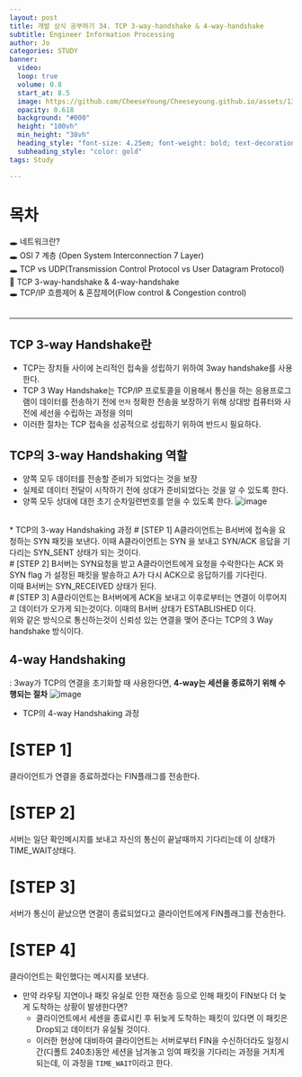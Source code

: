 ```yaml
---
layout: post
title: 개발 상식 공부하기 34. TCP 3-way-handshake & 4-way-handshake
subtitle: Engineer Information Processing
author: Jo
categories: STUDY
banner:
  video: 
  loop: true
  volume: 0.8
  start_at: 8.5
  image: https://github.com/CheeseYoung/Cheeseyoung.github.io/assets/132384527/ea097594-9e18-4de7-a9b1-1f5d78698146
  opacity: 0.618
  background: "#000"
  height: "100vh"
  min_height: "38vh"
  heading_style: "font-size: 4.25em; font-weight: bold; text-decoration: underline"
  subheading_style: "color: gold"
tags: Study

---
```


# 목차
🕳 네트워크란? <br>
🕳 OSI 7 계층 (Open System Interconnection 7 Layer) <br>
🕳 TCP vs UDP(Transmission Control Protocol vs User Datagram Protocol) <br>
📌 TCP 3-way-handshake & 4-way-handshake <br>
🕳 TCP/IP 흐름제어 & 혼잡제어(Flow control & Congestion control) <br>
<br>
<hr>


## TCP 3-way Handshake란
- TCP는 장치들 사이에 논리적인 접속을 성립하기 위하여 3way handshake를 사용한다.
- TCP 3 Way Handshake는 TCP/IP 프로토콜을 이용해서 통신을 하는 응용프로그램이 데이터를 전송하기 전에
  ``먼저`` 정확한 전송을 보장하기 위해 상대방 컴퓨터와 사전에 세선을 수립하는 과정을 의미
- 이러한 절차는 TCP 접속을 성공적으로 성립하기 위하여 반드시 필요하다.

## TCP의 3-way Handshaking 역할
- 양쪽 모두 데이터를 전송할 준비가 되었다는 것을 보장
- 실제로 데이터 전달이 시작하기 전에 상대가 준비되었다는 것을 알 수 있도록 한다.
- 양쪽 모두 상대에 대한 초기 순차일련번호를 얻을 수 있도록 한다.
![image](https://github.com/CheeseYoung/Cheeseyoung.github.io/assets/132384527/ea097594-9e18-4de7-a9b1-1f5d78698146)
<br>
* TCP의 3-way Handshaking 과정
# [STEP 1] 
A클라이언트는 B서버에 접속을 요청하는 SYN 패킷을 보낸다. 이때 A클라이언트는 SYN 을 보내고 SYN/ACK 응답을 기다리는 SYN_SENT 상태가 되는 것이다. <br>
# [STEP 2]
B서버는 SYN요청을 받고 A클라이언트에게 요청을 수락한다는 ACK 와 SYN flag 가 설정된 패킷을 발송하고 A가 다시 ACK으로 응답하기를 기다린다. <br>
이때 B서버는 SYN_RECEIVED 상태가 된다.<br>
# [STEP 3] 
A클라이언트는 B서버에게 ACK을 보내고 이후로부터는 연결이 이루어지고 데이터가 오가게 되는것이다. 이때의 B서버 상태가 ESTABLISHED 이다. <br>
위와 같은 방식으로 통신하는것이 신뢰성 있는 연결을 맺어 준다는 TCP의 3 Way handshake 방식이다. <br>

## 4-way Handshaking
: 3way가 TCP의 연결을 초기화할 때 사용한다면, <b>4-way는 세션을 종료하기 위해 수행되는 절차</b>
![image](https://github.com/CheeseYoung/Cheeseyoung.github.io/assets/132384527/c2ff88e2-c004-40fa-9503-72dfa85de134)
<br>
* TCP의 4-way Handshaking 과정
# [STEP 1]
클라이언트가 연결을 종료하겠다는 FIN플래그를 전송한다.<br>
# [STEP 2]
서버는 일단 확인메시지를 보내고 자신의 통신이 끝날때까지 기다리는데 이 상태가 TIME_WAIT상태다.<br>
# [STEP 3]
서버가 통신이 끝났으면 연결이 종료되었다고 클라이언트에게 FIN플래그를 전송한다.<br>
# [STEP 4]
클라이언트는 확인했다는 메시지를 보낸다.<br>

- 만약 라우팅 지연이나 패킷 유실로 인한 재전송 등으로 인해 패킷이 FIN보다 더 늦게 도착하는 상황이 발생한다면?
  - 클라이언트에서 세센을 종료시킨 후 뒤늦게 도착하는 패킷이 있다면 이 패킷은 Drop되고 데이터가 유실될 것이다.
  - 이러한 현상에 대비하여 클라이언트는 서버로부터 FIN을 수신하더라도 일정시간(디폴트 240초)동안
    세션을 남겨놓고 잉여 패킷을 기다리는 과정을 거치게 되는데, 이 과정을 ``TIME_WAIT``이라고 한다.












